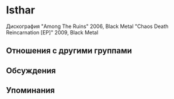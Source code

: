 # Isthar

Дискография
"Among The Ruins" 2006, Black Metal
"Chaos Death Reincarnation [EP]" 2009, Black Metal

## Отношения с другими группами


## Обсуждения


## Упоминания


